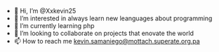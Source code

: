 - 👋 Hi, I’m @Xxkevin25
- 👀 I’m interested in always learn new leanguages about programming
- 🌱 I’m currently learning php
- 💞️ I’m looking to collaborate on projects that enovate the world
- 📫 How to reach me kevin.samaniego@mottach.superate.org.pa

<!---
Xxkevin25/Xxkevin25 is a ✨ special ✨ repository because its `README.md` (this file) appears on your GitHub profile.
You can click the Preview link to take a look at your changes.
--->

